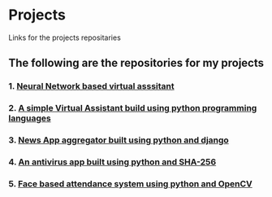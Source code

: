 # Projects
Links for the projects repositaries
## The following are the repositories for my projects 
### 1. <a href="https://github.com/Nag28endra/ML_based_Virtual_assistant">Neural Network based virtual asssitant</a> 
### 2. <a href=" https://github.com/Nag28endra/VirtualAssistant"> A simple Virtual Assistant build using python programming languages</a>
### 3. <a href="https://github.com/Nag28endra/NewsAppUsingPython">News App aggregator built using python and django</a>
### 4. <a href="https://github.com/Nag28endra/MVision">An antivirus app built using python and SHA-256</a>
### 5. <a href="https://github.com/Nag28endra/FaceAttendanceSystem">Face based attendance system using python and OpenCV</a>
